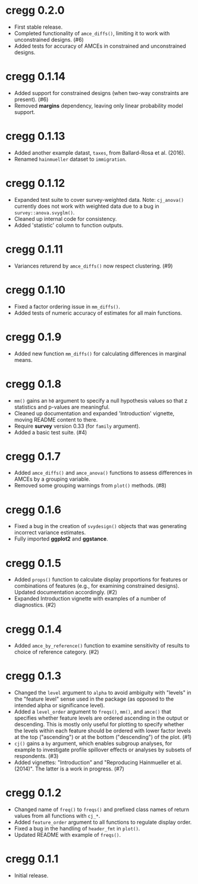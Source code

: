 # cregg 0.2.0

* First stable release.
* Completed functionality of `amce_diffs()`, limiting it to work with unconstrained designs. (#6)
* Added tests for accuracy of AMCEs in constrained and unconstrained designs.

# cregg 0.1.14

* Added support for constrained designs (when two-way constraints are present). (#6)
* Removed **margins** dependency, leaving only linear probability model support.

# cregg 0.1.13

* Added another example datast, `taxes`, from Ballard-Rosa et al. (2016).
* Renamed `hainmueller` dataset to `immigration`.

# cregg 0.1.12

* Expanded test suite to cover survey-weighted data. Note: `cj_anova()` currently does not work with weighted data due to a bug in `survey::anova.svyglm()`.
* Cleaned up internal code for consistency.
* Added 'statistic' column to function outputs.

# cregg 0.1.11

* Variances returend by `amce_diffs()` now respect clustering. (#9)

# cregg 0.1.10

* Fixed a factor ordering issue in `mm_diffs()`.
* Added tests of numeric accuracy of estimates for all main functions.

# cregg 0.1.9

* Added new function `mm_diffs()` for calculating differences in marginal means.

# cregg 0.1.8

* `mm()` gains an `h0` argument to specify a null hypothesis values so that z statistics and p-values are meaningful.
* Cleaned up documentation and expanded 'Introduction' vignette, moving README content to there.
* Require **survey** version 0.33 (for `family` argument).
* Added a basic test suite. (#4)

# cregg 0.1.7

* Added `amce_diffs()` and `amce_anova()` functions to assess differences in AMCEs by a grouping variable.
* Removed some grouping warnings from `plot()` methods. (#8)

# cregg 0.1.6

* Fixed a bug in the creation of `svydesign()` objects that was generating incorrect variance estimates.
* Fully imported **ggplot2** and **ggstance**.

# cregg 0.1.5

* Added `props()` function to calculate display proportions for features or combinations of features (e.g., for examining constrained designs). Updated documentation accordingly. (#2)
* Expanded Introduction vignette with examples of a number of diagnostics. (#2)

# cregg 0.1.4

* Added `amce_by_reference()` function to examine sensitivity of results to choice of reference category. (#2)

# cregg 0.1.3

* Changed the `level` argument to `alpha` to avoid ambiguity with "levels" in the "feature level" sense used in the package (as opposed to the intended alpha or significance level).
* Added a `level_order` argument to `freqs()`, `mm()`, and `amce()` that specifies whether feature levels are ordered ascending in the output or descending. This is mostly only useful for plotting to specify whether the levels within each feature should be ordered with lower factor levels at the top ("ascending") or at the bottom ("descending") of the plot. (#1)
* `cj()` gains a `by` argument, which enables subgroup analyses, for example to investigate profile spillover effects or analyses by subsets of respondents. (#3)
* Added vignettes: "Introduction" and "Reproducing Hainmueller et al. (2014)". The latter is a work in progress. (#7)

# cregg 0.1.2

* Changed name of `freq()` to `freqs()` and prefixed class names of return values from all functions with `cj_*`.
* Added `feature_order` argument to all functions to regulate display order.
* Fixed a bug in the handling of `header_fmt` in `plot()`.
* Updated README with example of `freqs()`.

# cregg 0.1.1

* Initial release.
